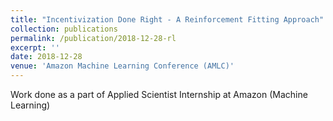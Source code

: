 ```yaml
---
title: "Incentivization Done Right - A Reinforcement Fitting Approach"
collection: publications
permalink: /publication/2018-12-28-rl
excerpt: ''
date: 2018-12-28
venue: 'Amazon Machine Learning Conference (AMLC)'
---
```


Work done as a part of Applied Scientist Internship at Amazon (Machine Learning)
